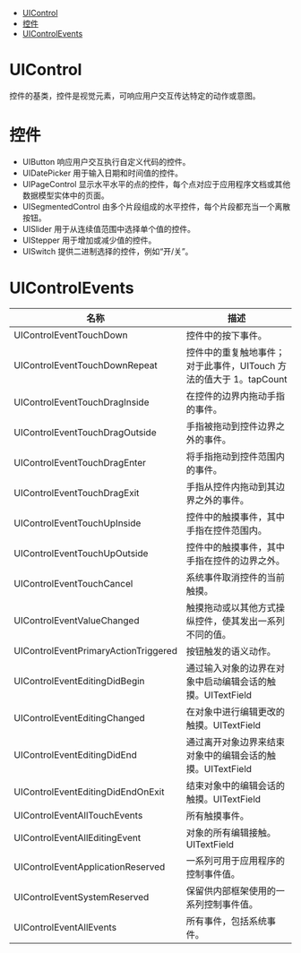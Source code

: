 <!-- TOC -->

- [UIControl](#uicontrol)
- [控件](#控件)
- [UIControlEvents](#uicontrolevents)

<!-- /TOC -->

# UIControl

控件的基类，控件是视觉元素，可响应用户交互传达特定的动作或意图。

# 控件

- UIButton 响应用户交互执行自定义代码的控件。
- UIDatePicker 用于输入日期和时间值的控件。
- UIPageControl 显示水平水平的点的控件，每个点对应于应用程序文档或其他数据模型实体中的页面。
- UISegmentedControl 由多个片段组成的水平控件，每个片段都充当一个离散按钮。
- UISlider 用于从连续值范围中选择单个值的控件。
- UIStepper 用于增加或减少值的控件。
- UISwitch 提供二进制选择的控件，例如“开/关”。

# UIControlEvents

| 名称                                 | 描述                                                               |
| ------------------------------------ | ------------------------------------------------------------------ |
| UIControlEventTouchDown              | 控件中的按下事件。                                                 |
| UIControlEventTouchDownRepeat        | 控件中的重复触地事件；对于此事件，UITouch 方法的值大于 1。tapCount |
| UIControlEventTouchDragInside        | 在控件的边界内拖动手指的事件。                                     |
| UIControlEventTouchDragOutside       | 手指被拖动到控件边界之外的事件。                                   |
| UIControlEventTouchDragEnter         | 将手指拖动到控件范围内的事件。                                     |
| UIControlEventTouchDragExit          | 手指从控件内拖动到其边界之外的事件。                               |
| UIControlEventTouchUpInside          | 控件中的触摸事件，其中手指在控件范围内。                           |
| UIControlEventTouchUpOutside         | 控件中的触摸事件，其中手指在控件的边界之外。                       |
| UIControlEventTouchCancel            | 系统事件取消控件的当前触摸。                                       |
| UIControlEventValueChanged           | 触摸拖动或以其他方式操纵控件，使其发出一系列不同的值。             |
| UIControlEventPrimaryActionTriggered | 按钮触发的语义动作。                                               |
| UIControlEventEditingDidBegin        | 通过输入对象的边界在对象中启动编辑会话的触摸。UITextField          |
| UIControlEventEditingChanged         | 在对象中进行编辑更改的触摸。UITextField                            |
| UIControlEventEditingDidEnd          | 通过离开对象边界来结束对象中的编辑会话的触摸。UITextField          |
| UIControlEventEditingDidEndOnExit    | 结束对象中的编辑会话的触摸。UITextField                            |
| UIControlEventAllTouchEvents         | 所有触摸事件。                                                     |
| UIControlEventAllEditingEvent        | 对象的所有编辑接触。UITextField                                    |
| UIControlEventApplicationReserved    | 一系列可用于应用程序的控制事件值。                                 |
| UIControlEventSystemReserved         | 保留供内部框架使用的一系列控制事件值。                             |
| UIControlEventAllEvents              | 所有事件，包括系统事件。                                           |
